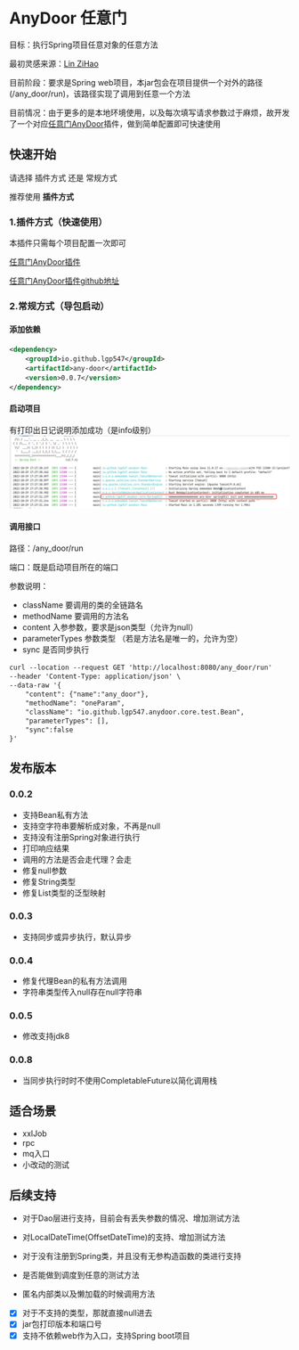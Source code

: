 # AnyDoor 任意门

目标：执行Spring项目任意对象的任意方法

最初灵感来源：[Lin ZiHao](https://github.com/schneiderlin)

目前阶段：要求是Spring web项目，本jar包会在项目提供一个对外的路径(/any_door/run)，该路径实现了调用到任意一个方法

目前情况：由于更多的是本地环境使用，以及每次填写请求参数过于麻烦，故开发了一个对应[任意门AnyDoor](https://plugins.jetbrains.com/plugin/20385-anydoor)插件，做到简单配置即可快速使用

## 快速开始
请选择 插件方式 还是 常规方式

推荐使用 **插件方式**


### 1.插件方式（快速使用）
本插件只需每个项目配置一次即可

[任意门AnyDoor插件](https://plugins.jetbrains.com/plugin/20385-anydoor)

[任意门AnyDoor插件github地址](https://github.com/lgp547/any-door-plugin)

### 2.常规方式（导包启动）

#### 添加依赖
```xml
<dependency>
    <groupId>io.github.lgp547</groupId>
    <artifactId>any-door</artifactId>
    <version>0.0.7</version>
</dependency>
```

#### 启动项目
有打印出日记说明添加成功（是info级别）
![img.png](dosc/image/启动成功.jpg)

#### 调用接口

路径：/any_door/run

端口：既是启动项目所在的端口

参数说明：
- className      要调用的类的全链路名
- methodName     要调用的方法名
- content        入参参数，要求是json类型（允许为null）
- parameterTypes 参数类型 （若是方法名是唯一的，允许为空）
- sync           是否同步执行

```shell script
curl --location --request GET 'http://localhost:8080/any_door/run'
--header 'Content-Type: application/json' \
--data-raw '{
    "content": {"name":"any_door"},
    "methodName": "oneParam",
    "className": "io.github.lgp547.anydoor.core.test.Bean",
    "parameterTypes": [],
    "sync":false
}'
```
## 发布版本
### 0.0.2
- 支持Bean私有方法
- 支持空字符串要解析成对象，不再是null
- 支持没有注册Spring对象进行执行
- 打印响应结果
- 调用的方法是否会走代理？会走
- 修复null参数
- 修复String类型
- 修复List类型的泛型映射

### 0.0.3
- 支持同步或异步执行，默认异步

### 0.0.4
- 修复代理Bean的私有方法调用
- 字符串类型传入null存在null字符串

### 0.0.5
- 修改支持jdk8

### 0.0.8
- 当同步执行时时不使用CompletableFuture以简化调用栈

## 适合场景
- xxlJob
- rpc
- mq入口
- 小改动的测试


## 后续支持
- 对于Dao层进行支持，目前会有丢失参数的情况、增加测试方法
- 对LocalDateTime(OffsetDateTime)的支持、增加测试方法
- 对于没有注册到Spring类，并且没有无参构造函数的类进行支持

- 是否能做到调度到任意的测试方法
- 匿名内部类以及懒加载的时候调用方法

- [x] 对于不支持的类型，那就直接null进去
- [x] jar包打印版本和端口号
- [x] 支持不依赖web作为入口，支持Spring boot项目